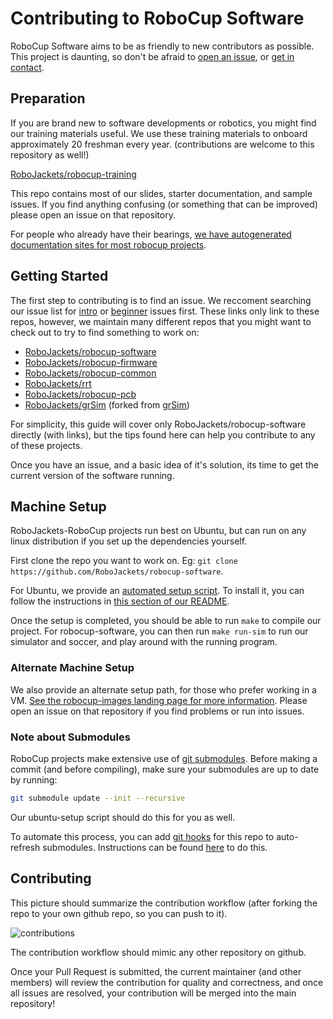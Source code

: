 
# Contributing to RoboCup Software

RoboCup Software aims to be as friendly to new contributors as possible. This project is daunting, so don't be afraid to [open an issue](https://github.com/RoboJackets/robocup-software/issues), or [get in contact](https://gitter.im/RoboJackets/robocup-software).

## Preparation

If you are brand new to software developments or robotics, you might find our training materials useful. We use these training materials to onboard approximately 20 freshman every year. (contributions are welcome to this repository as well!)

[RoboJackets/robocup-training](https://github.com/RoboJackets/robocup-training)

This repo contains most of our slides, starter documentation, and sample issues. If you find anything confusing (or something that can be improved) please open an issue on that repository.

For people who already have their bearings, [we have autogenerated documentation sites for most robocup projects](https://robojackets.github.io/robocup-software/).

## Getting Started

The first step to contributing is to find an issue. We reccoment searching our issue list for [intro](https://github.com/RoboJackets/robocup-software/issues?q=is%3Aopen+is%3Aissue+label%3A%22exp+%2F+intro%22) or [beginner](https://github.com/RoboJackets/robocup-software/issues?q=is%3Aopen+is%3Aissue+label%3A%22exp+%2F+beginner%22) issues first. These links only link to these repos, however, we maintain many different repos that you might want to check out to try to find something to work on:
- [RoboJackets/robocup-software](https://github.com/RoboJackets/robocup-software)
- [RoboJackets/robocup-firmware](https://github.com/RoboJackets/robocup-firmware)
- [RoboJackets/robocup-common](https://github.com/RoboJackets/robocup-common)
- [RoboJackets/rrt](https://github.com/RoboJackets/rrt)
- [RoboJackets/robocup-pcb](https://github.com/RoboJackets/robocup-pcb)
- [RoboJackets/grSim](https://github.com/RoboJackets/grSim) (forked from [grSim](https://github.com/mani-monaj/grSim))

For simplicity, this guide will cover only RoboJackets/robocup-software directly (with links), but the tips found here can help you contribute to any of these projects.

Once you have an issue, and a basic idea of it's solution, its time to get the current version of the software running.

## Machine Setup

RoboJackets-RoboCup projects run best on Ubuntu, but can run on any linux distribution if you set up the dependencies yourself.

First clone the repo you want to work on. Eg: `git clone https://github.com/RoboJackets/robocup-software`.

For Ubuntu, we provide an [automated setup script](https://github.com/RoboJackets/robocup-software/blob/master/util/ubuntu-setup). To install it, you can follow the instructions in [this section of our README](https://github.com/RoboJackets/robocup-software#setup).

Once the setup is completed, you should be able to run `make` to compile our project. For robocup-software, you can then run `make run-sim` to run our simulator and soccer, and play around with the running program.

### Alternate Machine Setup

We also provide an alternate setup path, for those who prefer working in a VM. [See the robocup-images landing page for more information](https://github.com/RoboJackets/robojackets-images/tree/master/robocup). Please open an issue on that repository if you find problems or run into issues.

### Note about Submodules

RoboCup projects make extensive use of [git submodules](https://git-scm.com/book/en/v2/Git-Tools-Submodules). Before making a commit (and before compiling), make sure your submodules are up to date by running:

```sh
git submodule update --init --recursive
```

Our ubuntu-setup script should do this for you as well.

To automate this process, you can add [git hooks](https://git-scm.com/book/en/v2/Customizing-Git-Git-Hooks) for this repo to auto-refresh submodules. Instructions can be found [here](https://github.com/RoboJackets/robocup-software/tree/master/util/git-hooks) to do this.

## Contributing

This picture should summarize the contribution workflow (after forking the repo to your own github repo, so you can push to it).

![contributions](https://cloud.githubusercontent.com/assets/4349709/11414363/8936f22e-93c2-11e5-9324-5c9055b1a4e4.jpg)

The contribution workflow should mimic any other repository on github.

Once your Pull Request is submitted, the current maintainer (and other members) will review the contribution for quality and correctness, and once all issues are resolved, your contribution will be merged into the main repository!
